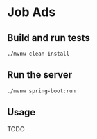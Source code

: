 # Job Ads

## Build and run tests

`./mvnw clean install`

## Run the server

`./mvnw spring-boot:run`

## Usage
TODO
